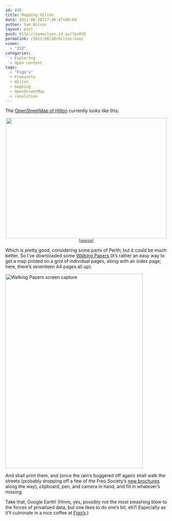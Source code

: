 ```yaml
---
id: 830
title: Mapping Hilton
date: 2011-06-28T17:49:47+00:00
author: Sam Wilson
layout: post
guid: http://samwilson.id.au/?p=830
permalink: /2011/06/28/hilton-osm/
views:
  - "312"
categories:
  - Exploring
  - Open content
tags:
  - "Figo's"
  - Fremantle
  - Hilton
  - mapping
  - OpenStreetMap
  - revolution
---
```

The [OpenStreetMap of Hilton](http://www.openstreetmap.org/?lat=-32.06959&lon=115.78817&zoom=15&layers=M) currently looks like this:

<div style="text-align:center;font-size:smaller">
  <a href="http://samwilson.id.au/wp-content/uploads/2011/06/hilton.png"><img src="http://samwilson.id.au/wp-content/uploads/2011/06/hilton-500x375.png" alt="" title="Hilton on OSM" width="500" height="375" class="aligncenter size-medium wp-image-831" srcset="https://samwilson.id.au/wp-content/uploads/2011/06/hilton-500x375.png 500w, https://samwilson.id.au/wp-content/uploads/2011/06/hilton-150x112.png 150w, https://samwilson.id.au/wp-content/uploads/2011/06/hilton.png 600w" sizes="(max-width: 500px) 100vw, 500px" /></a>[<a href="http://ojw.dev.openstreetmap.org/StaticMap/?lat=-32.06959&#038;lon=115.78817&#038;z=15&#038;layer=mapnik&#038;mode=Export&#038;show=1">source</a>]
</div>

Which is pretty good, considering some parts of Perth; but it could be much better. So I&#8217;ve downloaded some [Walking Papers](http://walking-papers.org/) (it&#8217;s rather an easy way to get a map printed on a grid of individual pages, along with an index page; here, there&#8217;s seventeen A4 pages all up):

<img src="http://samwilson.id.au/wp-content/uploads/2011/06/walking-papers.org-screen-capture-2011-6-28-17-32-6.jpg" alt="Walking Papers screen capture" width="428" height="605" class="aligncenter size-full wp-image-833" srcset="https://samwilson.id.au/wp-content/uploads/2011/06/walking-papers.org-screen-capture-2011-6-28-17-32-6.jpg 428w, https://samwilson.id.au/wp-content/uploads/2011/06/walking-papers.org-screen-capture-2011-6-28-17-32-6-106x150.jpg 106w, https://samwilson.id.au/wp-content/uploads/2011/06/walking-papers.org-screen-capture-2011-6-28-17-32-6-353x500.jpg 353w" sizes="(max-width: 428px) 100vw, 428px" />

And shall print them, and (once the rain&#8217;s buggered off again) shall walk the streets (probably dropping off a few of the Freo Society&#8217;s [new brochures](http://fremantlesociety.org.au/blog/2011/05/23/new-brochure-for-fremantle-society/) along the way), clipboard, pen, and camera in hand, and fill in whatever&#8217;s missing.

Take that, Google Earth! (Hmm, yes, possibly not the _most_ smashing blow to the forces of privatised data, but one likes to do one&#8217;s bit, eh?! Especially as it&#8217;ll culminate in a nice coffee at [Figo&#8217;s](http://freo.org.au/wiki/Figo%27s_Caf%C3%A9).)